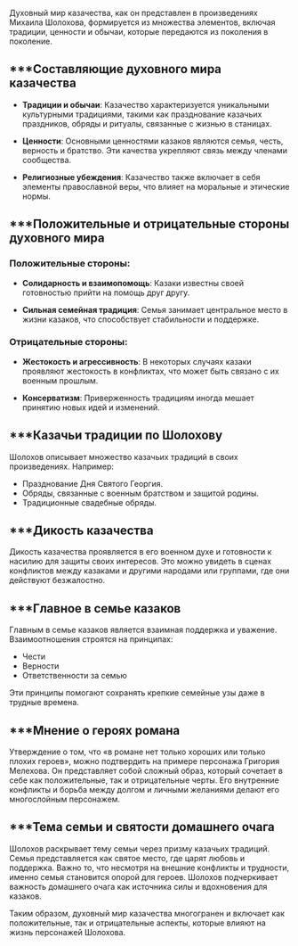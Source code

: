 Духовный мир казачества, как он представлен в произведениях Михаила Шолохова, формируется из множества элементов, включая традиции, ценности и обычаи, которые передаются из поколения в поколение. 

## ***Составляющие духовного мира казачества

- **Традиции и обычаи**: Казачество характеризуется уникальными культурными традициями, такими как празднование казачьих праздников, обряды и ритуалы, связанные с жизнью в станицах.
  
- **Ценности**: Основными ценностями казаков являются семья, честь, верность и братство. Эти качества укрепляют связь между членами сообщества.

- **Религиозные убеждения**: Казачество также включает в себя элементы православной веры, что влияет на моральные и этические нормы.

## ***Положительные и отрицательные стороны духовного мира

### Положительные стороны:
- **Солидарность и взаимопомощь**: Казаки известны своей готовностью прийти на помощь друг другу.
  
- **Сильная семейная традиция**: Семья занимает центральное место в жизни казаков, что способствует стабильности и поддержке.

### Отрицательные стороны:
- **Жестокость и агрессивность**: В некоторых случаях казаки проявляют жестокость в конфликтах, что может быть связано с их военным прошлым.
  
- **Консерватизм**: Приверженность традициям иногда мешает принятию новых идей и изменений.

## ***Казачьи традиции по Шолохову

Шолохов описывает множество казачьих традиций в своих произведениях. Например:
- Празднование Дня Святого Георгия.
- Обряды, связанные с военным братством и защитой родины.
- Традиционные свадебные обряды.

## ***Дикость казачества

Дикость казачества проявляется в его военном духе и готовности к насилию для защиты своих интересов. Это можно увидеть в сценах конфликтов между казаками и другими народами или группами, где они действуют безжалостно.

## ***Главное в семье казаков

Главным в семье казаков является взаимная поддержка и уважение. Взаимоотношения строятся на принципах:
- Чести
- Верности
- Ответственности за семью

Эти принципы помогают сохранять крепкие семейные узы даже в трудные времена.

## ***Мнение о героях романа

Утверждение о том, что «в романе нет только хороших или только плохих героев», можно подтвердить на примере персонажа Григория Мелехова. Он представляет собой сложный образ, который сочетает в себе как положительные, так и отрицательные черты. Его внутренние конфликты и борьба между долгом и личными желаниями делают его многослойным персонажем.

## ***Тема семьи и святости домашнего очага

Шолохов раскрывает тему семьи через призму казачьих традиций. Семья представляется как святое место, где царят любовь и поддержка. Важно то, что несмотря на внешние конфликты и трудности, именно семья становится опорой для героев. Шолохов подчеркивает важность домашнего очага как источника силы и вдохновения для казаков. 

Таким образом, духовный мир казачества многогранен и включает как положительные, так и отрицательные аспекты, которые влияют на жизнь персонажей Шолохова.
